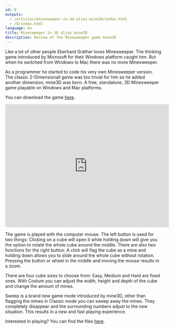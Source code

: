 ```yaml
---
id: 8
outputs:
  - /articles/minesweeper-in-3d-alias-mine3d/index.html
  - /8/index.html
language: en
title: Minesweeper in 3D alias mine3D
description: Review of the Minesweeper game mine3D
---
```


<p>
Like a lot of other people Eberhard Gräther loves Minesweeper. The thinking game introduced by Microsoft for their Windows platform caught him. But when he switched from Windows to Mac there was no more Minesweeper.
</p>
<p>
As a programmer he started to code his very own Minesweeper version. The classic 2-Dimensionall game was too trivial for him so he added another dimension, mine3D was born. A free, standalone, 3D Minesweeper game playable on Windows and Mac platforms.
</p>
<p>
You can download the game <a href="http://egraether.com/mine3d.html">here</a>.
</p>
<p>

<iframe title="YouTube video player" width="528" height="396" src="http://www.youtube.com/embed/-zPjJzxnnCU?rel=0" frameborder="0" allowfullscreen></iframe>

</p>
<p>
The game is played with the computer mouse. The left button is used for two things: Clicking on a cube will open it while holding down will give you the option to rotate the whole cube around the middle. There are also two functions for the right button: A click will flag the cube as a mine and holding down allows you to slide around the whole cube without rotation. Pressing the button or wheel in the middle and moving the mouse results in a zoom.
</p>
<p>
There are four cube sizes to choose from: Easy, Medium and Hard are fixed ones. With Costum you can adjust the width, height and depth of the cube and change the amount of mines.
</p>
<p>
Sweep is a brand new game mode introduced by mine3D, other than flagging the mines in Classic mode you can sweep away the mines. They completely disappear and the surrounding numbers adjust to the new situation. This results in a new and fast playing experience.
</p>
<p>
Interested in playing? You can find the files <a href="http://egraether.com/mine3d.html">here</a>.
</p>
